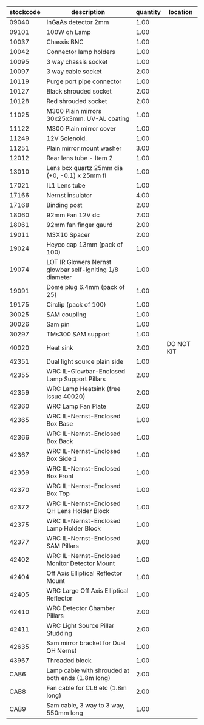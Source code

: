 |stockcode|description|quantity|location|
|---------|-----------|--------|--------|
|09040|InGaAs detector 2mm|1.00||
|09101|100W qh Lamp|1.00||
|10037|Chassis BNC|1.00||
|10042|Connector lamp holders|1.00||
|10095|3 way chassis socket|1.00||
|10097|3 way cable socket|2.00||
|10119|Purge port pipe connector|1.00||
|10127|Black shrouded socket|2.00||
|10128|Red shrouded socket|2.00||
|11025|M300 Plain mirrors 30x25x3mm.  UV-AL coating|1.00||
|11122|M300 Plain mirror cover|1.00||
|11249|12V Solenoid.|1.00||
|11251|Plain mirror mount washer|3.00||
|12012|Rear lens tube - Item 2|1.00||
|13010|Lens bcx quartz 25mm dia (+0, -0.1) x 25mm fl|1.00||
|17021|IL1 Lens tube|1.00||
|17166|Nernst insulator|4.00||
|17168|Binding post|2.00||
|18060|92mm Fan 12V dc|2.00||
|18061|92mm fan finger gaurd|2.00||
|19011|M3X10 Spacer|2.00||
|19024|Heyco cap 13mm (pack of 100)|1.00||
|19074|LOT IR Glowers Nernst glowbar self-igniting 1/8 diameter|1.00||
|19091|Dome plug 6.4mm (pack of 25)|1.00||
|19175|Circlip (pack of 100)|1.00||
|30025|SAM coupling|1.00||
|30026|Sam pin|1.00||
|30297|TMs300 SAM support|1.00||
|40020|Heat sink|2.00|DO NOT KIT|
|42351|Dual light source plain side|1.00||
|42355|WRC IL-Glowbar-Enclosed Lamp Support Pillars|2.00||
|42359|WRC Lamp Heatsink (free issue 40020)|2.00||
|42360|WRC Lamp Fan Plate|2.00||
|42365|WRC IL-Nernst-Enclosed Box Base|1.00||
|42366|WRC IL-Nernst-Enclosed Box Back|1.00||
|42367|WRC IL-Nernst-Enclosed Box Side 1|1.00||
|42369|WRC IL-Nernst-Enclosed Box Front|1.00||
|42370|WRC IL-Nernst-Enclosed Box Top|1.00||
|42372|WRC IL-Nernst-Enclosed QH Lens Holder Block|1.00||
|42375|WRC IL-Nernst-Enclosed Lamp Holder Block|1.00||
|42377|WRC IL-Nernst-Enclosed SAM Pillars|3.00||
|42402|WRC IL-Nernst-Enclosed Monitor Detector Mount|1.00||
|42404|Off Axis Elliptical Reflector Mount|1.00||
|42405|WRC Large Off Axis Elliptical Reflector|1.00||
|42410|WRC Detector Chamber Pillars|2.00||
|42411|WRC Light Source Pillar Studding|2.00||
|42635|Sam mirror bracket for Dual QH Nernst|1.00||
|43967|Threaded block|1.00||
|CAB6|Lamp cable with shrouded at both ends (1.8m long)|2.00||
|CAB8|Fan cable for CL6 etc (1.8m long)|2.00||
|CAB9|Sam cable, 3 way to 3 way, 550mm long|1.00||
